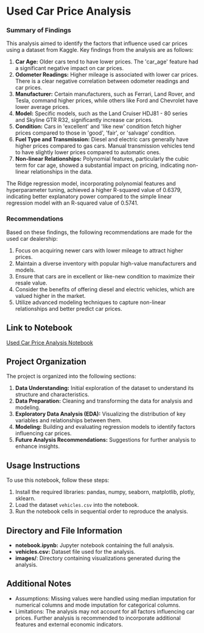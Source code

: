 # Used Car Price Analysis

### Summary of Findings

This analysis aimed to identify the factors that influence used car prices using a dataset from Kaggle. Key findings from the analysis are as follows:

1. **Car Age:** Older cars tend to have lower prices. The 'car_age' feature had a significant negative impact on car prices.
2. **Odometer Readings:** Higher mileage is associated with lower car prices. There is a clear negative correlation between odometer readings and car prices.
3. **Manufacturer:** Certain manufacturers, such as Ferrari, Land Rover, and Tesla, command higher prices, while others like Ford and Chevrolet have lower average prices.
4. **Model:** Specific models, such as the Land Cruiser HDJ81 - 80 series and Skyline GTR R32, significantly increase car prices.
5. **Condition:** Cars in 'excellent' and 'like new' condition fetch higher prices compared to those in 'good', 'fair', or 'salvage' condition.
6. **Fuel Type and Transmission:** Diesel and electric cars generally have higher prices compared to gas cars. Manual transmission vehicles tend to have slightly lower prices compared to automatic ones.
7. **Non-linear Relationships:** Polynomial features, particularly the cubic term for car age, showed a substantial impact on pricing, indicating non-linear relationships in the data.

The Ridge regression model, incorporating polynomial features and hyperparameter tuning, achieved a higher R-squared value of 0.6379, indicating better explanatory power compared to the simple linear regression model with an R-squared value of 0.5741.

### Recommendations
Based on these findings, the following recommendations are made for the used car dealership:
1. Focus on acquiring newer cars with lower mileage to attract higher prices.
2. Maintain a diverse inventory with popular high-value manufacturers and models.
3. Ensure that cars are in excellent or like-new condition to maximize their resale value.
4. Consider the benefits of offering diesel and electric vehicles, which are valued higher in the market.
5. Utilize advanced modeling techniques to capture non-linear relationships and better predict car prices.

## Link to Notebook
[Used Car Price Analysis Notebook](path/to/notebook.ipynb)

## Project Organization
The project is organized into the following sections:
1. **Data Understanding:** Initial exploration of the dataset to understand its structure and characteristics.
2. **Data Preparation:** Cleaning and transforming the data for analysis and modeling.
3. **Exploratory Data Analysis (EDA):** Visualizing the distribution of key variables and relationships between them.
4. **Modeling:** Building and evaluating regression models to identify factors influencing car prices.
5. **Future Analysis Recommendations:** Suggestions for further analysis to enhance insights.

## Usage Instructions
To use this notebook, follow these steps:
1. Install the required libraries: pandas, numpy, seaborn, matplotlib, plotly, sklearn.
2. Load the dataset `vehicles.csv` into the notebook.
3. Run the notebook cells in sequential order to reproduce the analysis.

## Directory and File Information
- **notebook.ipynb:** Jupyter notebook containing the full analysis.
- **vehicles.csv:** Dataset file used for the analysis.
- **images/**: Directory containing visualizations generated during the analysis.

## Additional Notes
- Assumptions: Missing values were handled using median imputation for numerical columns and mode imputation for categorical columns.
- Limitations: The analysis may not account for all factors influencing car prices. Further analysis is recommended to incorporate additional features and external economic indicators.
